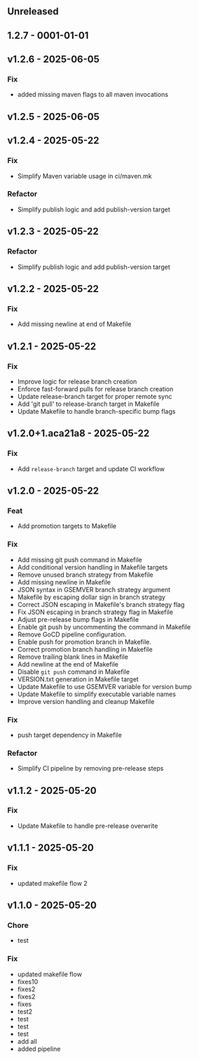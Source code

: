 ## Unreleased


## 1.2.7 - 0001-01-01

## v1.2.6 - 2025-06-05
### Fix
- added missing maven flags to all maven invocations


## v1.2.5 - 2025-06-05

## v1.2.4 - 2025-05-22
### Fix
- Simplify Maven variable usage in ci/maven.mk

### Refactor
- Simplify publish logic and add publish-version target


## v1.2.3 - 2025-05-22
### Refactor
- Simplify publish logic and add publish-version target


## v1.2.2 - 2025-05-22
### Fix
- Add missing newline at end of Makefile


## v1.2.1 - 2025-05-22
### Fix
- Improve logic for release branch creation
- Enforce fast-forward pulls for release branch creation
- Update release-branch target for proper remote sync
- Add 'git pull' to release-branch target in Makefile
- Update Makefile to handle branch-specific bump flags


## v1.2.0+1.aca21a8 - 2025-05-22
### Fix
- Add `release-branch` target and update CI workflow


## v1.2.0 - 2025-05-22
### Feat
- Add promotion targets to Makefile

### Fix
- Add missing git push command in Makefile
- Add conditional version handling in Makefile targets
- Remove unused branch strategy from Makefile
- Add missing newline in Makefile
- JSON syntax in GSEMVER branch strategy argument
- Makefile by escaping dollar sign in branch strategy
- Correct JSON escaping in Makefile's branch strategy flag
- Fix JSON escaping in branch strategy flag in Makefile
- Adjust pre-release bump flags in Makefile
- Enable git push by uncommenting the command in Makefile
- Remove GoCD pipeline configuration.
- Enable push for promotion branch in Makefile.
- Correct promotion branch handling in Makefile
- Remove trailing blank lines in Makefile
- Add newline at the end of Makefile
- Disable `git push` command in Makefile
- VERSION.txt generation in Makefile target
- Update Makefile to use GSEMVER variable for version bump
- Update Makefile to simplify executable variable names
- Improve version handling and cleanup Makefile

### Fix
- push target dependency in Makefile

### Refactor
- Simplify CI pipeline by removing pre-release steps


## v1.1.2 - 2025-05-20
### Fix
- Update Makefile to handle pre-release overwrite


## v1.1.1 - 2025-05-20
### Fix
- updated makefile flow 2


## v1.1.0 - 2025-05-20
### Chore
- test

### Fix
- updated makefile flow
- fixes10
- fixes2
- fixes2
- fixes
- test2
- test
- test
- test
- add all
- added pipeline

